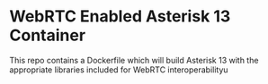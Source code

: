 # WebRTC Enabled Asterisk 13 Container

This repo contains a Dockerfile which will build Asterisk 13 with the 
appropriate libraries included for WebRTC interoperabilityu
